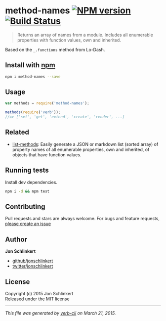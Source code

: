 # method-names [![NPM version](https://badge.fury.io/js/method-names.svg)](http://badge.fury.io/js/method-names)  [![Build Status](https://travis-ci.org/jonschlinkert/method-names.svg)](https://travis-ci.org/jonschlinkert/method-names) 

> Returns an array of names from a module. Includes all enumerable properties with function values, own and inherited.

Based on the `_.functions` method from Lo-Dash.

## Install with [npm](npmjs.org)

```bash
npm i method-names --save
```

## Usage

```js
var methods = require('method-names');

methods(require('verb'));
//=> ['set', 'get', 'extend', 'create', 'render', ...]
```

## Related
* [list-methods](https://github.com/jonschlinkert/list-methods): Easily generate a JSON or markdown list (sorted array) of property names of all enumerable properties, own and inherited, of objects that have function values.

## Running tests
Install dev dependencies.

```bash
npm i -d && npm test
```

## Contributing
Pull requests and stars are always welcome. For bugs and feature requests, [please create an issue](https://github.com/jonschlinkert/method-names/issues)

## Author

**Jon Schlinkert**
 
+ [github/jonschlinkert](https://github.com/jonschlinkert)
+ [twitter/jonschlinkert](http://twitter.com/jonschlinkert) 

## License
Copyright (c) 2015 Jon Schlinkert  
Released under the MIT license

***

_This file was generated by [verb-cli](https://github.com/assemble/verb-cli) on March 21, 2015._